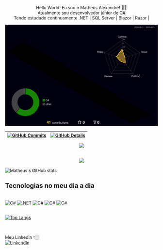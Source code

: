 <div align="center">
  Hello World!
  Eu sou o Matheus Alexandre! 👋🏻
  <br>
  Atualmente sou desenvolvedor júnior de C#
  <br>
  Tendo estudado continuamente .NET | SQL Server | Blazor | Razor |
</div>

![Status](./profile-3d-contrib/profile-night-rainbow.svg)
 
 
| [![GitHub Commits](http://github-profile-summary-cards.vercel.app/api/cards/productive-time?username=Mathows&theme=dracula&utcOffset=-3)](https://github.com/vn7n24fzkq/github-profile-summary-cards) | [![GitHub Details](http://github-profile-summary-cards.vercel.app/api/cards/profile-details?username=Mathows&theme=dracula)](https://github.com/vn7n24fzkq/github-profile-summary-cards) |  
|-----------------------------------------------------------------------------------------------------------------------------------------------------------------------------------------------------------------|----------------------------------------------------------------------------------------------------------------------------------------------------------------------------------------------------|
 
 
  <div align="center" >
<a href="https://skillicons.dev"   >
 <img src="https://skillicons.dev/icons?i=git,vscode,visualstudio,cs,dotnet,docker,sqlite,git,github,postman,windows,discord,linkedin,instagram" />
</a>
  <br />
 
  </div>
 
 
##
   <div align="center" >
     <img src="https://github-profile-trophy.vercel.app/?username=Mathows&row=1&column=6&theme=dracula&margin-w=15&margin-h=15"/>
  </div>
 

![Matheus's GitHub stats](https://github-readme-stats.vercel.app/api?username=matuzen&show_icons=true&theme=dark)

## Tecnologias no meu dia a dia
<div style="display: inline_block"><br>
  <img align="center" alt="C#" src="https://img.shields.io/badge/C%23-239120?style=for-the-badge&logo=c-sharp&logoColor=white"/>
  <img align="center" alt=".NET" src="https://img.shields.io/badge/.NET-5C2D91?style=for-the-badge&logo=.net&logoColor=white"/>
  <img align="center" alt="C#" src="https://img.shields.io/badge/SQLite-07405E?style=for-the-badge&logo=sqlite&logoColor=white"/>
  <img align="center" alt="C#" src="https://img.shields.io/badge/CSS-239120?&style=for-the-badge&logo=css3&logoColor=white"/>
  <img align="center" alt="C#" src="https://img.shields.io/badge/HTML5-E34F26?style=for-the-badge&logo=html5&logoColor=white"/>
</div>
<br>

[![Top Langs](https://github-readme-stats.vercel.app/api/top-langs/?username=matuzen&layout=pie)](https://github.com/anuraghazra/github-readme-stats)

<br><br>
Meu LinkedIn 👇🏼
<br>
[![LinkendIn](https://img.shields.io/badge/LinkedIn-0077B5?style=for-the-badge&logo=linkedin&logoColor=white)](https://www.linkedin.com/in/matheus-alexandre-marques-661b70185/)

